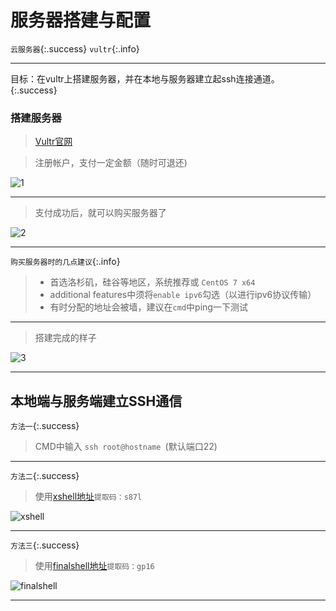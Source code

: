 # 服务器搭建与配置

`云服务器`{:.success}
`vultr`{:.info}

---

目标：在vultr上搭建服务器，并在本地与服务器建立起ssh连接通道。
{:.success}

### 搭建服务器

> [Vultr官网](https://my.vultr.com/)  


> 注册帐户，支付一定金额（随时可退还)  


![1](https://github.com/NEUMSC-CDR/NEUMSC-CDR.github.io/blob/master/images/%E6%90%AD%E5%BB%BA%E6%9C%8D%E5%8A%A1%E5%99%A8%E7%9B%B8%E5%85%B3/aaa.png)

---

> 支付成功后，就可以购买服务器了  


![2]( https://github.com/NEUMSC-CDR/NEUMSC-CDR.github.io/blob/master/images/%E6%90%AD%E5%BB%BA%E6%9C%8D%E5%8A%A1%E5%99%A8%E7%9B%B8%E5%85%B3/T%259Q35DCP5%25SVY0_J54XL1B.png )

---
  

`购买服务器时的几点建议`{:.info}  


> * 首选洛杉矶，硅谷等地区，系统推荐或 `CentOS 7 x64`
> * additional features中须将`enable ipv6`勾选（以进行ipv6协议传输）
> * 有时分配的地址会被墙，建议在`cmd`中ping一下测试  

---

> 搭建完成的样子  


![3](https://github.com/NEUMSC-CDR/NEUMSC-CDR.github.io/blob/master/images/%E6%90%AD%E5%BB%BA%E6%9C%8D%E5%8A%A1%E5%99%A8%E7%9B%B8%E5%85%B3/%40%7BKAP71AFT%6024DJG%5BXZ%7B7SA.png)

---

## 本地端与服务端建立SSH通信

`方法一`{:.success}

> CMD中输入 `ssh root@hostname `(默认端口22)

---

`方法二`{:.success}

> 使用[xshell地址](https://pan.baidu.com/s/1qWjpfDaapu9SnpYl167Zaw)`提取码：s87l`  

![xshell](https://github.com/NEUMSC-CDR/NEUMSC-CDR.github.io/blob/master/images/%E6%90%AD%E5%BB%BA%E6%9C%8D%E5%8A%A1%E5%99%A8%E7%9B%B8%E5%85%B3/xshell.png)

---

`方法三`{:.success}

> 使用[finalshell地址](https://pan.baidu.com/s/1YwKK4W6Ofc2OL6qSzryEUw)`提取码：gp16`  


![finalshell](https://github.com/NEUMSC-CDR/NEUMSC-CDR.github.io/blob/master/images/%E6%90%AD%E5%BB%BA%E6%9C%8D%E5%8A%A1%E5%99%A8%E7%9B%B8%E5%85%B3/finalshell.png)

------








